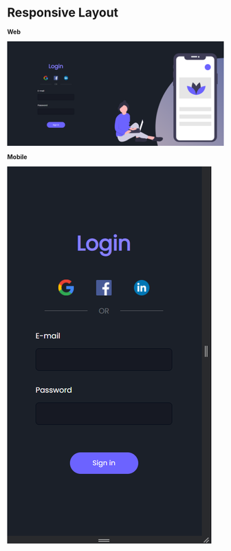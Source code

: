 # Responsive Layout 


<p><Strong>Web<Strong><p>
<p align="center">
   <img windth="470" src=imagens/Previa.png>
   
<br>
<p><Strong>Mobile<Strong><p>   
<p align="left">
   <img windth="470" src=imagens/Previa_mobile.png>
